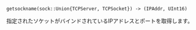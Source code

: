 ```
getsockname(sock::Union{TCPServer, TCPSocket}) -> (IPAddr, UInt16)
```

指定されたソケットがバインドされているIPアドレスとポートを取得します。
